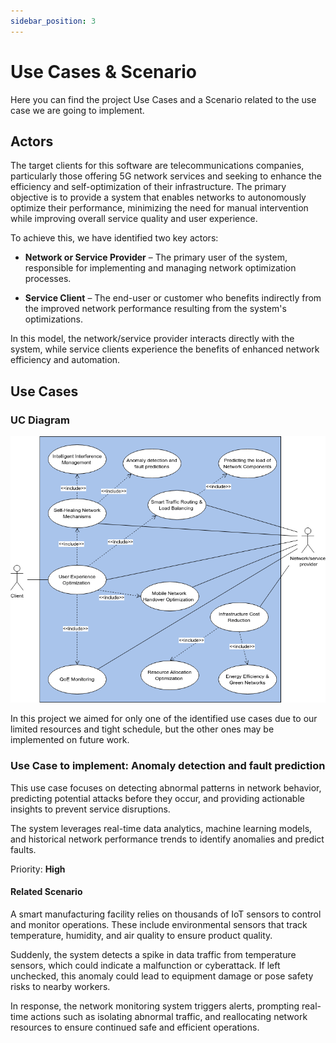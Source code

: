 ```yaml
---
sidebar_position: 3
---
```


# Use Cases & Scenario
Here you can find the project Use Cases and a Scenario related to the use case we are going to implement.

## Actors
The target clients for this software are telecommunications companies, particularly those offering 5G network services and seeking to enhance the efficiency and self-optimization of their infrastructure. The primary objective is to provide a system that enables networks to autonomously optimize their performance, minimizing the need for manual intervention while improving overall service quality and user experience. 

To achieve this, we have identified two key actors: 

- **Network or Service Provider** – The primary user of the system, responsible for implementing and managing network optimization processes. 

- **Service Client** – The end-user or customer who benefits indirectly from the improved network performance resulting from the system's optimizations. 

In this model, the network/service provider interacts directly with the system, while service clients experience the benefits of enhanced network efficiency and automation. 

## Use Cases

### UC Diagram
![Use Case Diagram](/img/diagrams/UseCase.png)

In this project we aimed for only one of the identified use cases due to our limited resources and tight schedule, but the other ones may be implemented on future work. 

### Use Case to implement: Anomaly detection and fault prediction
This use case focuses on detecting abnormal patterns in network behavior, predicting potential attacks before they occur, and providing actionable insights to prevent service disruptions. 

The system leverages real-time data analytics, machine learning models, and historical network performance trends to identify anomalies and predict faults. 

Priority: **High**

#### Related Scenario
A smart manufacturing facility relies on thousands of IoT sensors to control and monitor operations. These include environmental sensors that track temperature, humidity, and air quality to ensure product quality. 

Suddenly, the system detects a spike in data traffic from temperature sensors, which could indicate a malfunction or cyberattack. If left unchecked, this anomaly could lead to equipment damage or pose safety risks to nearby workers. 

In response, the network monitoring system triggers alerts, prompting real-time actions such as isolating abnormal traffic, and reallocating network resources to ensure continued safe and efficient operations. 
